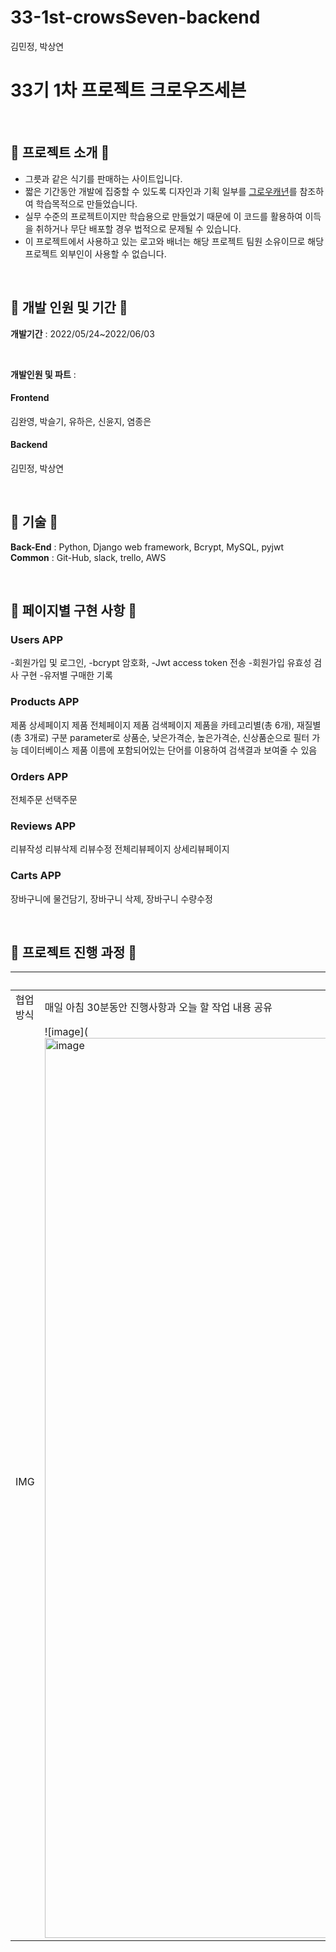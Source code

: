 # 33-1st-crowsSeven-backend
김민정, 박상연

# 33기 1차 프로젝트 크로우즈세븐

<br/>

## 🌼 프로젝트 소개 🌼


* 그릇과 같은 식기를 판매하는 사이트입니다. 
* 짧은 기간동안 개발에 집중할 수 있도록 디자인과 기획 일부를 [그로우캐년](https://crowcanyon.co.kr)를 참조하여 학습목적으로 만들었습니다.
* 실무 수준의 프로젝트이지만 학습용으로 만들었기 때문에 이 코드를 활용하여 이득을 취하거나 무단 배포할 경우 법적으로 문제될 수 있습니다.
* 이 프로젝트에서 사용하고 있는 로고와 배너는 해당 프로젝트 팀원 소유이므로 해당 프로젝트 외부인이 사용할 수 없습니다.

<br/>

## 🌼 개발 인원 및 기간 🌼
**개발기간** : 2022/05/24~2022/06/03

<br/>

**개발인원 및 파트** : 
#### Frontend
김완영, 박슬기, 유하은, 신윤지, 염종은

#### Backend
김민정, 박상연

<br/>

## 🌼 기술 🌼
**Back-End** : Python, Django web framework, Bcrypt, MySQL, pyjwt
<br/>
**Common** : Git-Hub, slack, trello, AWS

<br/>

## 🌼 페이지별 구현 사항 🌼

### Users APP
-회원가입 및 로그인,
-bcrypt 암호화,
-Jwt access token 전송
-회원가입 유효성 검사 구현
-유저별 구매한 기록

### Products APP
제품 상세페이지
제품 전체페이지
제품 검색페이지
제품을 카테고리별(총 6개), 재질별(총 3개로) 구분
parameter로 상품순, 낮은가격순, 높은가격순, 신상품순으로 필터 가능
데이터베이스 제품 이름에 포함되어있는 단어를 이용하여 검색결과 보여줄 수 있음

### Orders APP
전체주문
선택주문

### Reviews APP
리뷰작성
리뷰삭제
리뷰수정
전체리뷰페이지
상세리뷰페이지

### Carts APP
장바구니에 물건담기,
장바구니 삭제,
장바구니 수량수정

<br/>

## 🌼 프로젝트 진행 과정 🌼
||Trello|
|------|---|
|협업 방식|매일 아침 30분동안 진행사항과 오늘 할 작업 내용 공유|
|IMG|![image](<img width="1440" alt="image" src="https://user-images.githubusercontent.com/96784345/172043293-53c651d4-0a74-495c-979f-1a68ac747220.png">|
